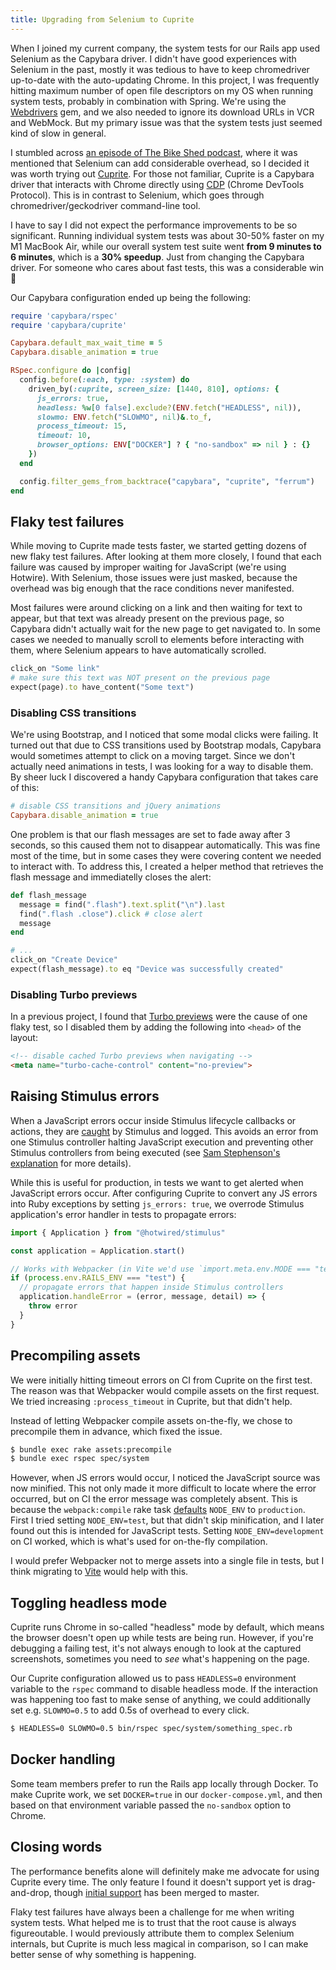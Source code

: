 ```yaml
---
title: Upgrading from Selenium to Cuprite
---
```


When I joined my current company, the system tests for our Rails app used Selenium as the Capybara driver. I didn't have good experiences with Selenium in the past, mostly it was tedious to have to keep chromedriver up-to-date with the auto-updating Chrome. In this project, I was frequently hitting maximum number of open file descriptors on my OS when running system tests, probably in combination with Spring. We're using the [Webdrivers] gem, and we also needed to ignore its download URLs in VCR and WebMock. But my primary issue was that the system tests just seemed kind of slow in general.

I stumbled across [an episode of The Bike Shed podcast](https://www.bikeshed.fm/355), where it was mentioned that Selenium can add considerable overhead, so I decided it was worth trying out [Cuprite]. For those not familiar, Cuprite is a Capybara driver that interacts with Chrome directly using [CDP] (Chrome DevTools Protocol). This is in contrast to Selenium, which goes through chromedriver/geckodriver command-line tool.

I have to say I did not expect the performance improvements to be so significant. Running individual system tests was about 30-50% faster on my M1 MacBook Air, while our overall system test suite went **from 9 minutes to 6 minutes**, which is a **30% speedup**. Just from changing the Capybara driver. For someone who cares about fast tests, this was a considerable win :metal:

Our Capybara configuration ended up being the following:

```rb
require 'capybara/rspec'
require 'capybara/cuprite'

Capybara.default_max_wait_time = 5
Capybara.disable_animation = true

RSpec.configure do |config|
  config.before(:each, type: :system) do
    driven_by(:cuprite, screen_size: [1440, 810], options: {
      js_errors: true,
      headless: %w[0 false].exclude?(ENV.fetch("HEADLESS", nil)),
      slowmo: ENV.fetch("SLOWMO", nil)&.to_f,
      process_timeout: 15,
      timeout: 10,
      browser_options: ENV["DOCKER"] ? { "no-sandbox" => nil } : {}
    })
  end

  config.filter_gems_from_backtrace("capybara", "cuprite", "ferrum")
end
```

## Flaky test failures

While moving to Cuprite made tests faster, we started getting dozens of new flaky test failures. After looking at them more closely, I found that each failure was caused by improper waiting for JavaScript (we're using Hotwire). With Selenium, those issues were just masked, because the overhead was big enough that the race conditions never manifested.

Most failures were around clicking on a link and then waiting for text to appear, but that text was already present on the previous page, so Capybara didn't actually wait for the new page to get navigated to. In some cases we needed to manually scroll to elements before interacting with them, where Selenium appears to have automatically scrolled.

```rb
click_on "Some link"
# make sure this text was NOT present on the previous page
expect(page).to have_content("Some text")
```

### Disabling CSS transitions

We're using Bootstrap, and I noticed that some modal clicks were failing. It turned out that due to CSS transitions used by Bootstrap modals, Capybara would sometimes attempt to click on a moving target. Since we don't actually need animations in tests, I was looking for a way to disable them. By sheer luck I discovered a handy Capybara configuration that takes care of this:

```rb
# disable CSS transitions and jQuery animations
Capybara.disable_animation = true
```

One problem is that our flash messages are set to fade away after 3 seconds, so this caused them not to disappear automatically. This was fine most of the time, but in some cases they were covering content we needed to interact with. To address this, I created a helper method that retrieves the flash message and immediatelly closes the alert:

```rb
def flash_message
  message = find(".flash").text.split("\n").last
  find(".flash .close").click # close alert
  message
end
```
```rb
# ...
click_on "Create Device"
expect(flash_message).to eq "Device was successfully created"
```

### Disabling Turbo previews

In a previous project, I found that [Turbo previews] were the cause of one flaky test, so I disabled them by adding the following into `<head>` of the layout:

```html
<!-- disable cached Turbo previews when navigating -->
<meta name="turbo-cache-control" content="no-preview">
``` 

## Raising Stimulus errors

When a JavaScript errors occur inside Stimulus lifecycle callbacks or actions, they are [caught][stimulus error handling] by Stimulus and logged. This avoids an error from one Stimulus controller halting JavaScript execution and preventing other Stimulus controllers from being executed (see [Sam Stephenson's explanation][sam explanation] for more details).

While this is useful for production, in tests we want to get alerted when JavaScript errors occur. After configuring Cuprite to convert any JS errors into Ruby exceptions by setting `js_errors: true`, we overrode Stimulus application's error handler in tests to propagate errors:

```js
import { Application } from "@hotwired/stimulus"

const application = Application.start()

// Works with Webpacker (in Vite we'd use `import.meta.env.MODE === "test"`).
if (process.env.RAILS_ENV === "test") {
  // propagate errors that happen inside Stimulus controllers
  application.handleError = (error, message, detail) => {
    throw error
  }
}
```

## Precompiling assets

We were initially hitting timeout errors on CI from Cuprite on the first test. The reason was that Webpacker would compile assets on the first request. We tried increasing `:process_timeout` in Cuprite, but that didn't help.

Instead of letting Webpacker compile assets on-the-fly, we chose to precompile them in advance, which fixed the issue.

```sh
$ bundle exec rake assets:precompile
$ bundle exec rspec spec/system
```

However, when JS errors would occur, I noticed the JavaScript source was now minified. This not only made it more difficult to locate where the error occurred, but on CI the error message was completely absent. This is because the `webpack:compile` rake task [defaults][webpack compile] `NODE_ENV` to `production`. First I tried setting `NODE_ENV=test`, but that didn't skip minification, and I later found out this is intended for JavaScript tests. Setting `NODE_ENV=development` on CI worked, which is what's used for on-the-fly compilation.

I would prefer Webpacker not to merge assets into a single file in tests, but I think migrating to [Vite] would help with this.

## Toggling headless mode

Cuprite runs Chrome in so-called "headless" mode by default, which means the browser doesn't open up while tests are being run. However, if you're debugging a failing test, it's not always enough to look at the captured screenshots, sometimes you need to *see* what's happening on the page.

Our Cuprite configuration allowed us to pass `HEADLESS=0` environment variable to the `rspec` command to disable headless mode. If the interaction was happening too fast to make sense of anything, we could additionally set e.g. `SLOWMO=0.5` to add 0.5s of overhead to every click.

```sh
$ HEADLESS=0 SLOWMO=0.5 bin/rspec spec/system/something_spec.rb
```

## Docker handling

Some team members prefer to run the Rails app locally through Docker. To make Cuprite work, we set `DOCKER=true` in our `docker-compose.yml`, and then based on that environment variable passed the `no-sandbox` option to Chrome.

## Closing words

The performance benefits alone will definitely make me advocate for using Cuprite every time. The only feature I found it doesn't support yet is drag-and-drop, though [initial support](https://github.com/rubycdp/cuprite/pull/176) has been merged to master.

Flaky test failures have always been a challenge for me when writing system tests. What helped me is to trust that the root cause is always figureoutable. I would previously attribute them to complex Selenium internals, but Cuprite is much less magical in comparison, so I can make better sense of why something is happening.

[Webdrivers]: https://github.com/ttusfortner/webdrivers
[Cuprite]: https://github.com/rubycdp/cuprite
[CDP]: https://chromedevtools.github.io/devtools-protocol/
[stimulus error handling]: https://stimulus.hotwired.dev/handbook/installing#error-handling
[sam explanation]: https://github.com/hotwired/stimulus/issues/236#issuecomment-479694545
[Turbo previews]: https://turbo.hotwired.dev/handbook/building#opting-out-of-caching
[webpack compile]: https://github.com/rails/webpacker/blob/3fd96bcbf495db5a24a46606465e9837fec232c1/lib/tasks/webpacker/compile.rake#L23
[Vite]: https://vite-ruby.netlify.app/
